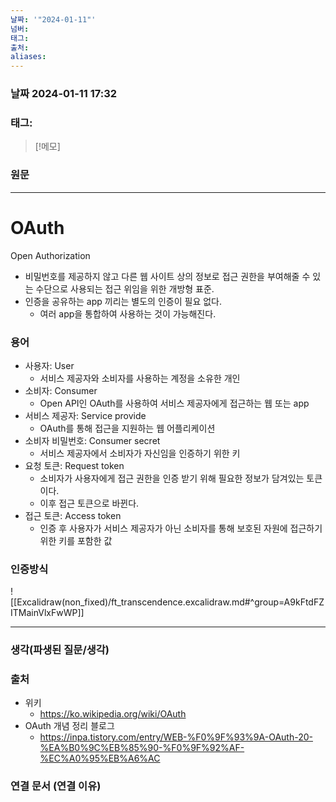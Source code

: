 ```yaml
---
날짜: '"2024-01-11"'
넘버: 
태그: 
출처: 
aliases:
---
```

### 날짜  2024-01-11 17:32

### 태그:

>[!메모]
>

### 원문
---
# OAuth
Open Authorization
- 비밀번호를 제공하지 않고 다른 웹 사이트 상의 정보로 접근 권한을 부여해줄 수 있는 수단으로 사용되는 접근 위임을 위한 개방형 표준.
- 인증을 공유하는 app 끼리는 별도의 인증이 필요 없다.
	- 여러 app을 통합하여 사용하는 것이 가능해진다.
### 용어
- 사용자: User
	- 서비스 제공자와 소비자를 사용하는 계정을 소유한 개인
- 소비자: Consumer
	- Open API인 OAuth를 사용하여 서비스 제공자에게 접근하는 웹 또는 app
- 서비스 제공자: Service provide
	- OAuth를 통해 접근을 지원하는 웹 어플리케이션
- 소비자 비밀번호: Consumer secret
	- 서비스 제공자에서 소비자가 자신임을 인증하기 위한 키
- 요청 토큰: Request token
	- 소비자가 사용자에게 접근 권한을 인증 받기 위해 필요한 정보가 담겨있는 토큰이다. 
	- 이후 접근 토큰으로 바뀐다.
- 접근 토큰: Access token
	- 인증 후 사용자가 서비스 제공자가 아닌 소비자를 통해 보호된 자원에 접근하기 위한 키를 포함한 값
### 인증방식

![[Excalidraw(non_fixed)/ft_transcendence.excalidraw.md#^group=A9kFtdFZITMainVlxFwWP]]

---
### 생각(파생된 질문/생각)

### 출처
- 위키
	- https://ko.wikipedia.org/wiki/OAuth
- OAuth 개념 정리 블로그
	- https://inpa.tistory.com/entry/WEB-%F0%9F%93%9A-OAuth-20-%EA%B0%9C%EB%85%90-%F0%9F%92%AF-%EC%A0%95%EB%A6%AC

### 연결 문서 (연결 이유)
